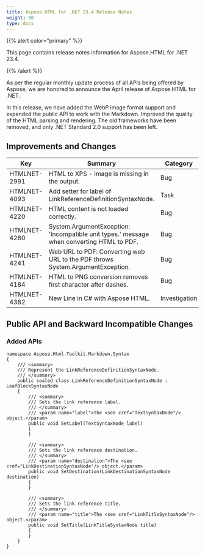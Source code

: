 ```yaml
---
title: Aspose.HTML for .NET 23.4 Release Notes
weight: 90
type: docs
---
```

{{% alert color="primary" %}} 

This page contains release notes information for Aspose.HTML for .NET 23.4.

{{% /alert %}} 

As per the regular monthly update process of all APIs being offered by Aspose, we are honored to announce the April release of Aspose.HTML for .NET.

In this release, we have added the WebP image format support and expanded the public API to work with the Markdown. Improved the quality of the HTML parsing and rendering.
The old frameworks have been removed, and only .NET Standard 2.0 support has been left. 

## **Improvements and Changes**

| **Key**      | **Summary**                                                                            | **Category** |
| ------------ | -------------------------------------------------------------------------------------- | ------------ |
| HTMLNET-2991 | HTML to XPS - image is missing in the output. | Bug         |
| HTMLNET-4093 | Add setter for label of LinkReferenceDefinitionSyntaxNode. | Task          |
| HTMLNET-4220 | HTML content is not loaded correctly. | Bug         |
| HTMLNET-4280 | System.ArgumentException: 'Incompatible unit types.' message when converting HTML to PDF. | Bug         |
| HTMLNET-4241 | Web URL to PDF: Converting web URL to the PDF throws System.ArgumentException. | Bug         |
| HTMLNET-4184 | HTML to PNG conversion removes first character after dashes.  | Bug         |
| HTMLNET-4382 | New Line in C# with Aspose HTML. | Investigation         |

## **Public API and Backward Incompatible Changes**

### **Added APIs**

```
namespace Aspose.Html.Toolkit.Markdown.Syntax
{
    /// <summary>
    /// Represent the LinkReferenceDefinitionSyntaxNode.
    /// </summary>
    public sealed class LinkReferenceDefinitionSyntaxNode : LeafBlockSyntaxNode
    {
	    /// <summary>
        /// Sets the link reference label.
        /// </summary>
        /// <param name="label">The <see cref="TextSyntaxNode"/> object.</param>
        public void SetLabel(TextSyntaxNode label)
        {
        }
		
        /// <summary>
        /// Sets the link reference destination.
        /// </summary>
        /// <param name="destination">The <see cref="LinkDestinationSyntaxNode"/> object.</param>
        public void SetDestination(LinkDestinationSyntaxNode destination)
        {
        }
		
		/// <summary>
        /// Sets the link reference title.
        /// </summary>
        /// <param name="title">The <see cref="LinkTitleSyntaxNode"/> object.</param>
        public void SetTitle(LinkTitleSyntaxNode title)
        {
        }
	}
}	
```